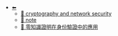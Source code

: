 * [⬅︎](/)
  * [📁 cryptography and network security](/wiki/[02]密碼學/cryptography%20and%20network%20security/)
  * [📁 note](/wiki/[02]密碼學/note/)
  * [📄 零知識證明在身份驗證中的應用](/wiki/[02]密碼學/[01]零知識證明在身份驗證中的應用)
